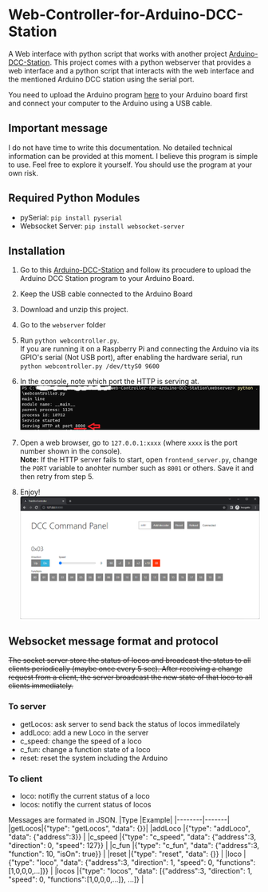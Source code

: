 # Web-Controller-for-Arduino-DCC-Station
A Web interface with python script that works with another project [Arduino-DCC-Station](https://github.com/doyleLai/Arduino-DCC-Station). This project comes with a python webserver that provides a web interface and a python script that interacts with the web interface and the mentioned Arduino DCC station using the serial port.

You need to upload the Arduino program [here](https://github.com/doyleLai/Arduino-DCC-Station) to your Arduino board first and connect your computer to the Arduino using a USB cable.

## Important message
I do not have time to write this documentation. No detailed technical information can be provided at this moment. I believe this program is simple to use. Feel free to explore it yourself. You should use the program at your own risk.

## Required Python Modules
- pySerial: `pip install pyserial`
- Websocket Server: `pip install websocket-server`

## Installation
1. Go to this [Arduino-DCC-Station](https://github.com/doyleLai/Arduino-DCC-Station) and follow its procudere to upload the Arduino DCC Station program to your Arduino Board.
1. Keep the USB cable connected to the Arduino Board
1. Download and unzip this project.
1. Go to the `webserver` folder
1. Run `python webcontroller.py`. <BR>If you are running it on a Raspberry Pi and connecting the Arduino via its GPIO's serial (Not USB port), after enabling the hardware serial, run `python webcontroller.py /dev/ttyS0 9600`
1. In the console, note which port the HTTP is serving at.<BR>![Alt text](1.png)

1. Open a web browser, go to `127.0.0.1:xxxx` (where `xxxx` is the port number shown in the console).<BR>
**Note:** If the HTTP server fails to start, open `frontend_server.py`, change the `PORT` variable to anohter number such as `8001` or others. Save it and then retry from step 5.
1. Enjoy!<BR>![Alt text](2.png)

## Websocket message format and protocol
~~The socket server store the status of locos and broadcast the status to all clients periodically (maybe once every 5 sec). After receiving a change request from a client, the server broadcast the new state of that loco to all clients immediately.~~

### To server
- getLocos: ask server to send back the status of locos immedilately
- addLoco: add a new Loco in the server
- c_speed: change the speed of a loco
- c_fun: change a function state of a loco
- reset: reset the system including the Arduino
### To client
- loco: notifly the current status of a loco
- locos: notifly the current status of locos

Messages are formated in JSON. 
|Type    |Example| 
|--------|-------|
|getLocos|{"type": "getLocos", "data": {}}|
|addLoco |{"type": "addLoco", "data": {"address":3}}                                                               |
|c_speed |{"type": "c_speed", "data": {"address":3, "direction": 0, "speed": 127}}                                 |
|c_fun   |{"type": "c_fun", "data": {"address":3, "function": 10, "isOn": true}}                                   |
|reset   |{"type": "reset", "data": {}}                                                                            |
|loco    |{"type": "loco", "data": {"address":3, "direction": 1, "speed": 0, "functions":[1,0,0,0,...]}}           |
|locos   |{"type": "locos", "data": [{"address":3, "direction": 1, "speed": 0, "functions":[1,0,0,0,...]}, ...]}   |
